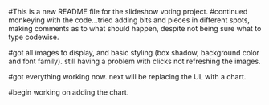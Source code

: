 #This is a new README file for the slideshow voting project.
#continued monkeying with the code...tried adding bits and pieces in different spots, making comments as to what should happen, despite not being sure what to type codewise.

#got all images to display, and basic styling (box shadow, background color and font family).  still having a problem with clicks not refreshing the images.  

#got everything working now.  next will be replacing the UL with a chart.  

#begin working on adding the chart. 
